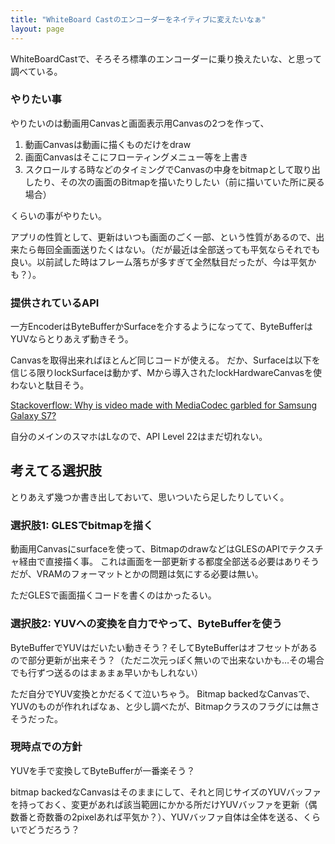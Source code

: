 ```yaml
---
title: "WhiteBoard Castのエンコーダーをネイティブに変えたいなぁ"
layout: page	
---
```


WhiteBoardCastで、そろそろ標準のエンコーダーに乗り換えたいな、と思って調べている。

### やりたい事

やりたいのは動画用Canvasと画面表示用Canvasの2つを作って、

1. 動画Canvasは動画に描くものだけをdraw 
2. 画面Canvasはそこにフローティングメニュー等を上書き
3. スクロールする時などのタイミングでCanvasの中身をbitmapとして取り出したり、その次の画面のBitmapを描いたりしたい（前に描いていた所に戻る場合）

くらいの事がやりたい。

アプリの性質として、更新はいつも画面のごく一部、という性質があるので、出来たら毎回全画面送りたくはない。（だが最近は全部送っても平気ならそれでも良い。以前試した時はフレーム落ちが多すぎて全然駄目だったが、今は平気かも？）。

### 提供されているAPI

一方EncoderはByteBufferかSurfaceを介するようになってて、ByteBufferはYUVならとりあえず動きそう。

Canvasを取得出来ればほとんど同じコードが使える。
だか、Surfaceは以下を信じる限りlockSurfaceは動かず、Mから導入されたlockHardwareCanvasを使わないと駄目そう。

[Stackoverflow: Why is video made with MediaCodec garbled for Samsung Galaxy S7?](https://stackoverflow.com/questions/41842726/why-is-video-made-with-mediacodec-garbled-for-samsung-galaxy-s7/41862638#41862638)

自分のメインのスマホはLなので、API Level 22はまだ切れない。

## 考えてる選択肢

とりあえず幾つか書き出しておいて、思いついたら足したりしていく。

### 選択肢1: GLESでbitmapを描く

動画用Canvasにsurfaceを使って、BitmapのdrawなどはGLESのAPIでテクスチャ経由で直接描く事。
これは画面を一部更新する都度全部送る必要はありそうだが、VRAMのフォーマットとかの問題は気にする必要は無い。

ただGLESで画面描くコードを書くのはかったるい。

### 選択肢2: YUVへの変換を自力でやって、ByteBufferを使う

ByteBufferでYUVはだいたい動きそう？そしてByteBufferはオフセットがあるので部分更新が出来そう？（ただニ次元っぽく無いので出来ないかも…その場合でも行ずつ送るのはまぁまぁ早いかもしれない）

ただ自分でYUV変換とかだるくて泣いちゃう。
Bitmap backedなCanvasで、YUVのものが作れればなぁ、と少し調べたが、Bitmapクラスのフラグには無さそうだった。

### 現時点での方針

YUVを手で変換してByteBufferが一番楽そう？

bitmap backedなCanvasはそのままにして、それと同じサイズのYUVバッファを持っておく、変更があれば該当範囲にかかる所だけYUVバッファを更新（偶数番と奇数番の2pixelあれば平気か？）、YUVバッファ自体は全体を送る、くらいでどうだろう？

